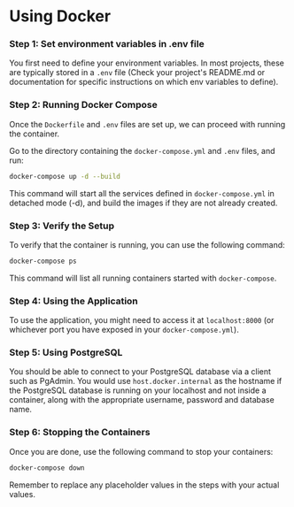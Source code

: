 # Using Docker

### Step 1: Set environment variables in .env file

You first need to define your environment variables. In most projects, these are typically stored in a `.env` file (Check your project's README.md or documentation for specific instructions on which env variables to define).

### Step 2: Running Docker Compose

Once the `Dockerfile` and `.env` files are set up, we can proceed with running the container.

Go to the directory containing the `docker-compose.yml` and `.env` files, and run:

```bash
docker-compose up -d --build
```

This command will start all the services defined in `docker-compose.yml` in detached mode (-d), and build the images if they are not already created.

### Step 3: Verify the Setup

To verify that the container is running, you can use the following command:

```bash
docker-compose ps
```

This command will list all running containers started with `docker-compose`.

### Step 4: Using the Application

To use the application, you might need to access it at `localhost:8000` (or whichever port you have exposed in your `docker-compose.yml`).

### Step 5: Using PostgreSQL

You should be able to connect to your PostgreSQL database via a client such as PgAdmin. You would use `host.docker.internal` as the hostname if the PostgreSQL database is running on your localhost and not inside a container, along with the appropriate username, password and database name.

### Step 6: Stopping the Containers

Once you are done, use the following command to stop your containers:

```bash
docker-compose down
```

Remember to replace any placeholder values in the steps with your actual values.
